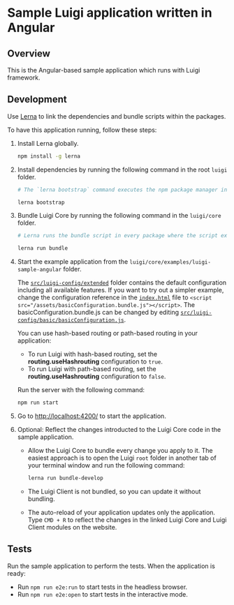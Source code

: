 # Sample Luigi application written in Angular

## Overview

This is the Angular-based sample application which runs with Luigi framework.

## Development

Use  [Lerna](https://lernajs.io/) to link the dependencies and bundle scripts within the packages.

To have this application running, follow these steps:

1. Install Lerna globally.
    ```bash
    npm install -g lerna
    ```

2. Install dependencies by running the following command in the root `luigi` folder.
    ```bash
    # The `lerna bootstrap` command executes the npm package manager installation and links cross-dependencies.

    lerna bootstrap
    ```

3. Bundle Luigi Core by running the following command in the `luigi/core` folder.
    ```bash
    # Lerna runs the bundle script in every package where the script exists.

    lerna run bundle
    ```

4. Start the example application from the `luigi/core/examples/luigi-sample-angular` folder.

   The [`src/luigi-config/extended`](src/luigi-config/extended) folder contains the default configuration including all available features. If you want to try out a simpler example, change the configuration reference in the [`index.html`](src/index.html) file to `<script src="/assets/basicConfiguration.bundle.js"></script>`. The basicConfiguration.bundle.js can be changed by editing [`src/luigi-config/basic/basicConfiguration.js`](src/luigi-config/basic/basicConfiguration.js).

   You can use hash-based routing or path-based routing in your application:

    - To run Luigi with hash-based routing, set the **routing.useHashrouting** configuration to `true`.
    - To run Luigi with path-based routing, set the **routing.useHashrouting** configuration to `false`.
    
    Run the server with the following command: 
    ```bash
    npm run start
    ```

5. Go to [http://localhost:4200/](http://localhost:4200/) to start the application.

6. Optional: Reflect the changes introducted to the Luigi Core code in the sample application.

    - Allow the Luigi Core to bundle every change you apply to it. The easiest approach is to open the Luigi `root` folder in another tab of your terminal window and run the following command: 
  
      ```bash    
      lerna run bundle-develop
      ```
    - The Luigi Client is not bundled, so you can update it without bundling.
    
    - The auto-reload of your application updates only the application. Type `CMD + R` to reflect the changes in the linked Luigi Core and Luigi Client modules on the website.


## Tests

Run the sample application to perform the tests. When the application is ready:

- Run `npm run e2e:run` to start tests in the headless browser.
- Run `npm run e2e:open` to start tests in the interactive mode.
<!-- ## Run server
* Using Angular CLI (standard): `npm run start`

## Use OpenID Connect

For running OpenID Connect (OIDC) locally, for example with DEX, follow these steps:

1. Run your app locally
2. Add `127.0.0.1 your.address` to `/etc/hosts` 
3. Set __Luigi.config.auth.use__ to `openIdConnect`
4. Run using `npm run start -- --host your.address`
5. Open [your.address:4200](http://your.address:4200) -->
